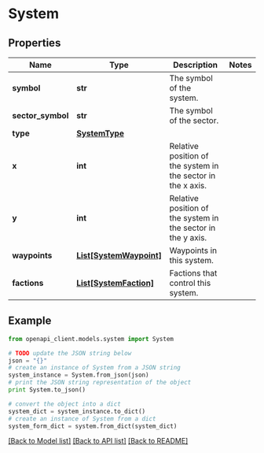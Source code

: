 # System


## Properties

Name | Type | Description | Notes
------------ | ------------- | ------------- | -------------
**symbol** | **str** | The symbol of the system. | 
**sector_symbol** | **str** | The symbol of the sector. | 
**type** | [**SystemType**](SystemType.md) |  | 
**x** | **int** | Relative position of the system in the sector in the x axis. | 
**y** | **int** | Relative position of the system in the sector in the y axis. | 
**waypoints** | [**List[SystemWaypoint]**](SystemWaypoint.md) | Waypoints in this system. | 
**factions** | [**List[SystemFaction]**](SystemFaction.md) | Factions that control this system. | 

## Example

```python
from openapi_client.models.system import System

# TODO update the JSON string below
json = "{}"
# create an instance of System from a JSON string
system_instance = System.from_json(json)
# print the JSON string representation of the object
print System.to_json()

# convert the object into a dict
system_dict = system_instance.to_dict()
# create an instance of System from a dict
system_form_dict = system.from_dict(system_dict)
```
[[Back to Model list]](../README.md#documentation-for-models) [[Back to API list]](../README.md#documentation-for-api-endpoints) [[Back to README]](../README.md)


